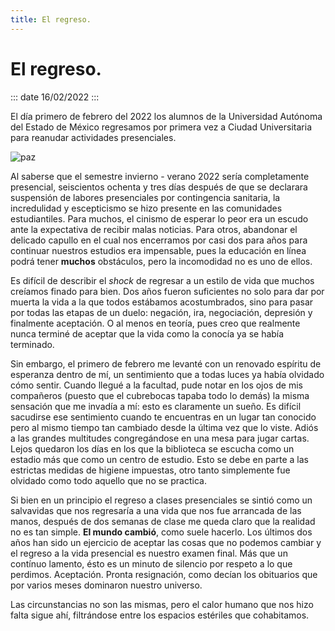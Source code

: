 ```yaml
---
title: El regreso.
---
```


# El regreso.

::: date
16/02/2022
:::

El día primero de febrero del 2022 los alumnos de la Universidad Autónoma del Estado de
México regresamos por primera vez a Ciudad Universitaria para reanudar actividades
presenciales.

![paz](/plantas.jpg)

Al saberse que el semestre invierno - verano 2022 sería completamente presencial,
seiscientos ochenta y tres días después de que se declarara suspensión de labores
presenciales por contingencia sanitaria, la incredulidad y escepticismo se hizo presente
en las comunidades estudiantiles. Para muchos, el cinismo de esperar lo peor era un escudo
ante la expectativa de recibir malas noticias. Para otros, abandonar el delicado capullo
en el cual nos encerramos por casi dos para años para continuar nuestros estudios era
impensable, pues la educación en línea podrá tener __muchos__ obstáculos, pero la
incomodidad no es uno de ellos.

Es difícil de describir el _shock_ de regresar a un estilo de vida que muchos creíamos
finado para bien. Dos años fueron suficientes no solo para dar por muerta la vida a la que
todos estábamos acostumbrados, sino para pasar por todas las etapas de un duelo: negación,
ira, negociación, depresión y finalmente aceptación. O al menos en teoría, pues creo que
realmente nunca terminé de aceptar que la vida como la conocía ya se había terminado. 


Sin embargo, el primero de febrero me levanté con un renovado espíritu de esperanza dentro
de mí, un sentimiento que a todas luces ya había olvidado cómo sentir. Cuando llegué a la
facultad, pude notar en los ojos de mis compañeros (puesto que el cubrebocas tapaba todo
lo demás) la misma sensación que me invadía a mí: esto es claramente un sueño. Es difícil
sacudirse ese sentimiento cuando te encuentras en un lugar tan conocido pero al mismo
tiempo tan cambiado desde la última vez que lo viste. Adiós a las grandes multitudes
congregándose en una mesa para jugar cartas. Lejos quedaron los días en los que la
biblioteca se escucha como un estadio más que como un centro de estudio. Esto se debe en parte a
las estrictas medidas de higiene impuestas, otro tanto simplemente fue olvidado como todo
aquello que no se practica.

Si bien en un principio el regreso a clases presenciales se sintió como un salvavidas que
nos regresaría a una vida que nos fue arrancada de las manos, después de dos semanas de
clase me queda claro que la realidad no es tan simple. __El mundo cambió__, como suele
hacerlo. Los últimos dos años han sido un ejercicio de aceptar las cosas que no podemos
cambiar y el regreso a la vida presencial es nuestro examen final. Más que un contínuo
lamento, ésto es un minuto de silencio por respeto a lo que perdimos. Aceptación. Pronta
resignación, como decían los obituarios que por varios meses dominaron nuestro universo. 

Las circunstancias no son las mismas, pero el calor humano que nos hizo
falta sigue ahí, filtrándose entre los espacios estériles que cohabitamos. 
